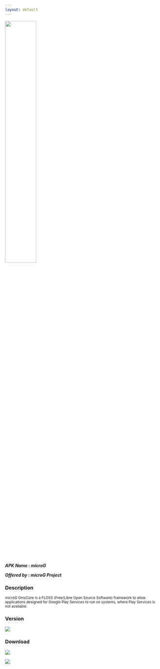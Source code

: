 ```yaml
---
layout: default
---
```


<img src="https://is.gd/PZinky" style="width: 45%">

***APK Name : microG***

***Offered by : microG Project***

### Description
<sub>
microG GmsCore is a FLOSS (Free/Libre Open Source Software) framework to allow applications designed for Google Play Services to run on systems, where Play Services is not available.
</sub>

### Version
![](https://is.gd/xaZ7OU)

### Download
[![](https://is.gd/3bFai7)](https://is.gd/KAR5Gu)

[![](https://is.gd/LGEerw)](https://is.gd/iIBAm2)

